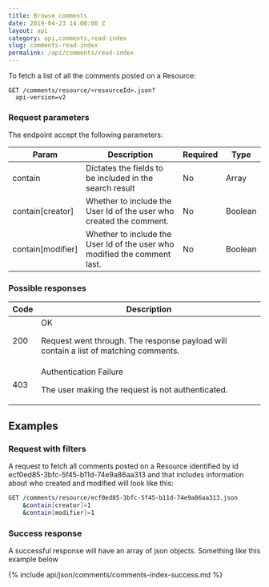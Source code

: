 ```yaml
---
title: Browse comments
date: 2019-04-23 14:00:00 Z
layout: api
category: api,comments,read-index
slug: comments-read-index
permalink: /api/comments/read-index
---
```


To fetch a list of all the comments posted on a Resource:

```
GET /comments/resource/<resourceId>.json?
  api-version=v2
```

### Request parameters

The endpoint accept the following parameters:

<table class="table-parameters">
<thead>
  <tr>
   <th>Param
   </th>
   <th>Description
   </th>
   <th>Required
   </th>
   <th>Type
   </th>
  </tr>
</thead>
<tbody>
  <tr>
   <td>contain
   </td>
   <td>Dictates the fields to be included in the search result
   </td>
   <td>No
   </td>
   <td>Array
   </td>
  </tr>
  <tr>
   <td>contain[creator]
   </td>
   <td>Whether to include the User Id of the user who created the comment.
   </td>
   <td>No
   </td>
   <td>Boolean
   </td>
  </tr>
  <tr>
   <td>contain[modifier]
   </td>
   <td>Whether to include the User Id of the user who modified the comment last.
   </td>
   <td>No
   </td>
   <td>Boolean
   </td>
  </tr>
  </tbody>
</table>

### Possible responses

<table class="table-parameters">
<thead>
  <tr>
   <th>Code
   </th>
   <th>Description
   </th>
  </tr>
</thead>
<tbody>
  <tr>
   <td>200
   </td>
   <td>OK<br/>

Request went through. The response payload will contain a list of matching comments.
   </td>
  </tr>
  <tr>
   <td>403
   </td>
   <td>Authentication Failure<br/>

The user making the request is not authenticated.
   </td>
  </tr>
  </tbody>
</table>

## Examples
### Request with filters

A request to fetch all comments posted on a Resource identified by id ecf0ed85-3bfc-5f45-b11d-74e9a86aa313 and that
includes information about who created and modified will look like this:

```bash
GET /comments/resource/ecf0ed85-3bfc-5f45-b11d-74e9a86aa313.json
    &contain[creator]=1
    &contain[modifier]=1
```

### Success response
A successful response will have an array of json objects.
Something like this example below

{% include api/json/comments/comments-index-success.md %}
